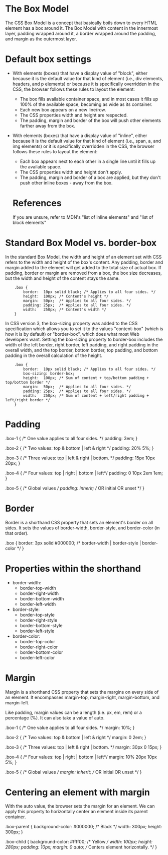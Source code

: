 # The Box Model
The CSS Box Model is a concept that basically boils down to every HTML element has a box around it. The Box Model with content in the innermost layer, padding wrapped around it, a border wrapped around the padding, and margin as the outermost layer.

# Default box settings
- With elements (boxes) that have a display value of "block", either because it is the default value for that kind of element (i.e., div elements, headers, and p elements) or because it is specifically overridden in the CSS, the browser follows these rules to layout the element:

    - The box fills available container space, and in most cases it fills up 100% of the available space, becoming as wide as its container.
    - Each new box appears on a new line/row.
    - The CSS properties width and height are respected.
    - The padding, margin and border of the box will push other elements farther away from the box.

- With elements (boxes) that have a display value of "inline", either because it is the default value for that kind of element (i.e., span, a, and img elements) or it is specifically overridden in the CSS, the browser follows these rules to layout the element:

    - Each box appears next to each other in a single line until it fills up the available space.
    - The CSS properties width and height don't apply.
    - The padding, margin and border of a box are applied, but they don't push other inline boxes - away from the box.

    # References
    If you are unsure, refer to MDN's "list of inline elements" and "list of block elements"


# Standard Box Model vs. border-box
In the standard Box Model, the width and height of an element set with CSS refers to the width and height of the box's content. Any padding, border and margin added to the element will get added to the total size of actual box. If padding, border or margin are removed from a box, the box size decreases, but the width and height of the content stays the same.

        .box {
            border:  10px solid black; /* Applies to all four sides. */
            height:  100px; /* Content's height */
            margin:  50px;  /* Applies to all four sides. */
            padding: 25px;  /* Applies to all four sides. */
            width:   250px; /* Content's width */
        }

In CSS version 3, the box-sizing property was added to the CSS specification which allows you to set it to the values "content-box" (which is how it is by default) or "border-box", which does what most Web developers want. Setting the box-sizing property to border-box includes the width of the left border, right border, left padding, and right padding in the overall width, and the top border, bottom border, top padding, and bottom padding in the overall calculation of the height.

        .box {
            border:  10px solid black; /* Applies to all four sides. */
            box-sizing: border-box;
            height:  100px; /* Sum of content + top/bottom padding + top/bottom border */
            margin:  50px;  /* Applies to all four sides. */
            padding: 25px;  /* Applies to all four sides. */
            width:   250px; /* Sum of content + left/right padding + left/right border */
        }


# Padding
.box-1 {
  /* One value applies to all four sides. */
  padding: 3em;
}

.box-2 {
  /* Two values: top & bottom | left & right */
  padding: 20% 5%;
}

.box-3 {
  /* Three values: top | left & right | bottom. */
  padding: 15px 10px 20px;
}

.box-4 {
  /* Four values:  top | right | bottom | left*/
  padding: 0 10px 2em 1em;
}

.box-5 {
  /* Global values */
  padding: inherit;  /* OR initial OR unset */
}

# Border
Border is a shorthand CSS property that sets an element's border on all sides. It sets the values of border-width, border-style, and border-color (in that order).

.box {
  border: 3px solid #000000;
  /* border-width | border-style | border-color */
}

# Properties within the shorthand
- border-width:
    - border-top-width
    - border-right-width
    - border-bottom-width
    - border-left-width
- border-style:
    - border-top-style
    - border-right-style
    - border-bottom-style
    - border-left-style
- border-color:
    - border-top-color
    - border-right-color
    - border-bottom-color
    - border-left-color

# Margin
Margin is a shorthand CSS property that sets the margins on every side of an element. It encompasses margin-top, margin-right, margin-bottom, and margin-left.

Like padding, margin values can be a length (i.e. px, em, rem) or a percentage (%). It can also take a value of auto.

.box-1 {
  /* One value applies to all four sides. */
  margin: 10%;
}

.box-2 {
  /* Two values: top & bottom | left & right */
  margin: 0 2em;
}

.box-3 {
  /* Three values: top | left & right | bottom. */
  margin: 30px 0 15px;
}

.box-4 {
  /* Four values:  top | right | bottom | left*/
  margin: 10% 20px 10px 5%;
}

.box-5 {
  /* Global values */
  margin: inherit;  /* OR initial OR unset */
}

# Centering an element with margin
With the auto value, the browser sets the margin for an element. We can apply this property to horizontally center an element inside its parent container.

.box-parent {
  background-color: #000000;  /* Black */
  width: 300px;
  height: 300px;
}

.box-child {
  background-color: #ffff00;  /* Yellow */
  width: 100px;
  height: 280px;
  padding: 10px;
  margin: 0 auto;  /* Centers element horizontally. */
}



